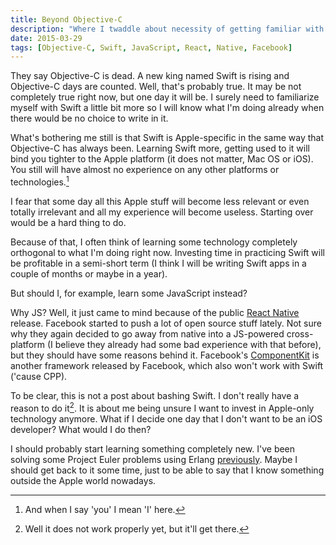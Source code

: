 ```yaml
---
title: Beyond Objective-C
description: "Where I twaddle about necessity of getting familiar with multiple platforms/languages."
date: 2015-03-29
tags: [Objective-C, Swift, JavaScript, React, Native, Facebook]
---
```

They say Objective-C is dead. A new king named Swift is rising and Objective-C days are counted. Well, that's probably true. It may be not completely true right now, but one day it will be. I surely need to familiarize myself with Swift a little bit more so I will know what I'm doing already when there would be no choice to write in it.

What's bothering me still is that Swift is Apple-specific in the same way that Objective-C has always been. Learning Swift more, getting used to it will bind you tighter to the Apple platform (it does not matter, Mac OS or iOS). You still will have almost no experience on any other platforms or technologies.<!--more-->[^1]

I fear that some day all this Apple stuff will become less relevant or even totally irrelevant and all my experience will become useless. Starting over would be a hard thing to do.

Because of that, I often think of learning some technology completely orthogonal to what I'm doing right now. Investing time in practicing Swift will be profitable in a semi-short term (I think I will be writing Swift apps in a couple of months or maybe in a year).

But should I, for example, learn some JavaScript instead?

Why JS? Well, it just came to mind because of the public [React Native](http://facebook.github.io/react-native/) release. Facebook started to push a lot of open source stuff lately. Not sure why they again decided to go away from native into a JS-powered cross-platform (I believe they already had some bad experience with that before), but they should have some reasons behind it. Facebook's [ComponentKit](http://componentkit.org/) is another framework released by Facebook, which also won't work with Swift ('cause CPP).

To be clear, this is not a post about bashing Swift. I don't really have a reason to do it[^2]. It is about me being unsure I want to invest in Apple-only technology anymore. What if I decide one day that I don't want to be an iOS developer? What would I do then?

I should probably start learning something completely new. I've been solving some Project Euler problems using Erlang [previously](https://github.com/wanderwaltz/erlang-project-euler). Maybe I should get back to it some time, just to be able to say that I know something outside the Apple world nowadays.

[^1]: And when I say 'you' I mean 'I' here.
[^2]: Well it does not work properly yet, but it'll get there.
